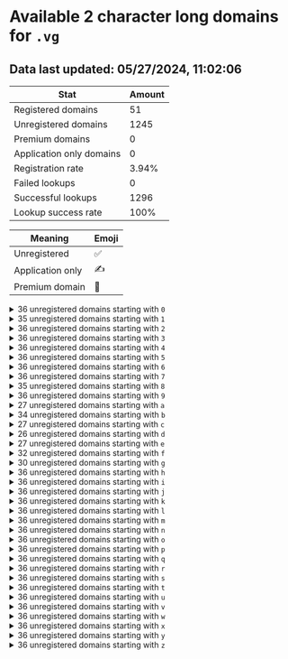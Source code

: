 # Available 2 character long domains for `.vg`

## Data last updated: 05/27/2024, 11:02:06

|Stat|Amount|
|--|--|
|Registered domains|51|
|Unregistered domains|1245|
|Premium domains|0|
|Application only domains|0|
|Registration rate|3.94%|
|Failed lookups|0|
|Successful lookups|1296|
|Lookup success rate|100%|


|Meaning|Emoji|
|--|--|
|Unregistered|:white_check_mark:|
|Application only|:writing_hand:|
|Premium domain|:gem:|

<details>
<summary>36 unregistered domains starting with <bold><code>0</code></bold></summary>

|Type|Domain|
|--|--|
|:white_check_mark:|`00.vg`|
|:white_check_mark:|`01.vg`|
|:white_check_mark:|`02.vg`|
|:white_check_mark:|`03.vg`|
|:white_check_mark:|`04.vg`|
|:white_check_mark:|`05.vg`|
|:white_check_mark:|`06.vg`|
|:white_check_mark:|`07.vg`|
|:white_check_mark:|`08.vg`|
|:white_check_mark:|`09.vg`|
|:white_check_mark:|`0a.vg`|
|:white_check_mark:|`0b.vg`|
|:white_check_mark:|`0c.vg`|
|:white_check_mark:|`0d.vg`|
|:white_check_mark:|`0e.vg`|
|:white_check_mark:|`0f.vg`|
|:white_check_mark:|`0g.vg`|
|:white_check_mark:|`0h.vg`|
|:white_check_mark:|`0i.vg`|
|:white_check_mark:|`0j.vg`|
|:white_check_mark:|`0k.vg`|
|:white_check_mark:|`0l.vg`|
|:white_check_mark:|`0m.vg`|
|:white_check_mark:|`0n.vg`|
|:white_check_mark:|`0o.vg`|
|:white_check_mark:|`0p.vg`|
|:white_check_mark:|`0q.vg`|
|:white_check_mark:|`0r.vg`|
|:white_check_mark:|`0s.vg`|
|:white_check_mark:|`0t.vg`|
|:white_check_mark:|`0u.vg`|
|:white_check_mark:|`0v.vg`|
|:white_check_mark:|`0w.vg`|
|:white_check_mark:|`0x.vg`|
|:white_check_mark:|`0y.vg`|
|:white_check_mark:|`0z.vg`|
</details>
<details>
<summary>35 unregistered domains starting with <bold><code>1</code></bold></summary>

|Type|Domain|
|--|--|
|:white_check_mark:|`10.vg`|
|:white_check_mark:|`11.vg`|
|:white_check_mark:|`12.vg`|
|:white_check_mark:|`14.vg`|
|:white_check_mark:|`15.vg`|
|:white_check_mark:|`16.vg`|
|:white_check_mark:|`17.vg`|
|:white_check_mark:|`18.vg`|
|:white_check_mark:|`19.vg`|
|:white_check_mark:|`1a.vg`|
|:white_check_mark:|`1b.vg`|
|:white_check_mark:|`1c.vg`|
|:white_check_mark:|`1d.vg`|
|:white_check_mark:|`1e.vg`|
|:white_check_mark:|`1f.vg`|
|:white_check_mark:|`1g.vg`|
|:white_check_mark:|`1h.vg`|
|:white_check_mark:|`1i.vg`|
|:white_check_mark:|`1j.vg`|
|:white_check_mark:|`1k.vg`|
|:white_check_mark:|`1l.vg`|
|:white_check_mark:|`1m.vg`|
|:white_check_mark:|`1n.vg`|
|:white_check_mark:|`1o.vg`|
|:white_check_mark:|`1p.vg`|
|:white_check_mark:|`1q.vg`|
|:white_check_mark:|`1r.vg`|
|:white_check_mark:|`1s.vg`|
|:white_check_mark:|`1t.vg`|
|:white_check_mark:|`1u.vg`|
|:white_check_mark:|`1v.vg`|
|:white_check_mark:|`1w.vg`|
|:white_check_mark:|`1x.vg`|
|:white_check_mark:|`1y.vg`|
|:white_check_mark:|`1z.vg`|
</details>
<details>
<summary>36 unregistered domains starting with <bold><code>2</code></bold></summary>

|Type|Domain|
|--|--|
|:white_check_mark:|`20.vg`|
|:white_check_mark:|`21.vg`|
|:white_check_mark:|`22.vg`|
|:white_check_mark:|`23.vg`|
|:white_check_mark:|`24.vg`|
|:white_check_mark:|`25.vg`|
|:white_check_mark:|`26.vg`|
|:white_check_mark:|`27.vg`|
|:white_check_mark:|`28.vg`|
|:white_check_mark:|`29.vg`|
|:white_check_mark:|`2a.vg`|
|:white_check_mark:|`2b.vg`|
|:white_check_mark:|`2c.vg`|
|:white_check_mark:|`2d.vg`|
|:white_check_mark:|`2e.vg`|
|:white_check_mark:|`2f.vg`|
|:white_check_mark:|`2g.vg`|
|:white_check_mark:|`2h.vg`|
|:white_check_mark:|`2i.vg`|
|:white_check_mark:|`2j.vg`|
|:white_check_mark:|`2k.vg`|
|:white_check_mark:|`2l.vg`|
|:white_check_mark:|`2m.vg`|
|:white_check_mark:|`2n.vg`|
|:white_check_mark:|`2o.vg`|
|:white_check_mark:|`2p.vg`|
|:white_check_mark:|`2q.vg`|
|:white_check_mark:|`2r.vg`|
|:white_check_mark:|`2s.vg`|
|:white_check_mark:|`2t.vg`|
|:white_check_mark:|`2u.vg`|
|:white_check_mark:|`2v.vg`|
|:white_check_mark:|`2w.vg`|
|:white_check_mark:|`2x.vg`|
|:white_check_mark:|`2y.vg`|
|:white_check_mark:|`2z.vg`|
</details>
<details>
<summary>36 unregistered domains starting with <bold><code>3</code></bold></summary>

|Type|Domain|
|--|--|
|:white_check_mark:|`30.vg`|
|:white_check_mark:|`31.vg`|
|:white_check_mark:|`32.vg`|
|:white_check_mark:|`33.vg`|
|:white_check_mark:|`34.vg`|
|:white_check_mark:|`35.vg`|
|:white_check_mark:|`36.vg`|
|:white_check_mark:|`37.vg`|
|:white_check_mark:|`38.vg`|
|:white_check_mark:|`39.vg`|
|:white_check_mark:|`3a.vg`|
|:white_check_mark:|`3b.vg`|
|:white_check_mark:|`3c.vg`|
|:white_check_mark:|`3d.vg`|
|:white_check_mark:|`3e.vg`|
|:white_check_mark:|`3f.vg`|
|:white_check_mark:|`3g.vg`|
|:white_check_mark:|`3h.vg`|
|:white_check_mark:|`3i.vg`|
|:white_check_mark:|`3j.vg`|
|:white_check_mark:|`3k.vg`|
|:white_check_mark:|`3l.vg`|
|:white_check_mark:|`3m.vg`|
|:white_check_mark:|`3n.vg`|
|:white_check_mark:|`3o.vg`|
|:white_check_mark:|`3p.vg`|
|:white_check_mark:|`3q.vg`|
|:white_check_mark:|`3r.vg`|
|:white_check_mark:|`3s.vg`|
|:white_check_mark:|`3t.vg`|
|:white_check_mark:|`3u.vg`|
|:white_check_mark:|`3v.vg`|
|:white_check_mark:|`3w.vg`|
|:white_check_mark:|`3x.vg`|
|:white_check_mark:|`3y.vg`|
|:white_check_mark:|`3z.vg`|
</details>
<details>
<summary>36 unregistered domains starting with <bold><code>4</code></bold></summary>

|Type|Domain|
|--|--|
|:white_check_mark:|`40.vg`|
|:white_check_mark:|`41.vg`|
|:white_check_mark:|`42.vg`|
|:white_check_mark:|`43.vg`|
|:white_check_mark:|`44.vg`|
|:white_check_mark:|`45.vg`|
|:white_check_mark:|`46.vg`|
|:white_check_mark:|`47.vg`|
|:white_check_mark:|`48.vg`|
|:white_check_mark:|`49.vg`|
|:white_check_mark:|`4a.vg`|
|:white_check_mark:|`4b.vg`|
|:white_check_mark:|`4c.vg`|
|:white_check_mark:|`4d.vg`|
|:white_check_mark:|`4e.vg`|
|:white_check_mark:|`4f.vg`|
|:white_check_mark:|`4g.vg`|
|:white_check_mark:|`4h.vg`|
|:white_check_mark:|`4i.vg`|
|:white_check_mark:|`4j.vg`|
|:white_check_mark:|`4k.vg`|
|:white_check_mark:|`4l.vg`|
|:white_check_mark:|`4m.vg`|
|:white_check_mark:|`4n.vg`|
|:white_check_mark:|`4o.vg`|
|:white_check_mark:|`4p.vg`|
|:white_check_mark:|`4q.vg`|
|:white_check_mark:|`4r.vg`|
|:white_check_mark:|`4s.vg`|
|:white_check_mark:|`4t.vg`|
|:white_check_mark:|`4u.vg`|
|:white_check_mark:|`4v.vg`|
|:white_check_mark:|`4w.vg`|
|:white_check_mark:|`4x.vg`|
|:white_check_mark:|`4y.vg`|
|:white_check_mark:|`4z.vg`|
</details>
<details>
<summary>36 unregistered domains starting with <bold><code>5</code></bold></summary>

|Type|Domain|
|--|--|
|:white_check_mark:|`50.vg`|
|:white_check_mark:|`51.vg`|
|:white_check_mark:|`52.vg`|
|:white_check_mark:|`53.vg`|
|:white_check_mark:|`54.vg`|
|:white_check_mark:|`55.vg`|
|:white_check_mark:|`56.vg`|
|:white_check_mark:|`57.vg`|
|:white_check_mark:|`58.vg`|
|:white_check_mark:|`59.vg`|
|:white_check_mark:|`5a.vg`|
|:white_check_mark:|`5b.vg`|
|:white_check_mark:|`5c.vg`|
|:white_check_mark:|`5d.vg`|
|:white_check_mark:|`5e.vg`|
|:white_check_mark:|`5f.vg`|
|:white_check_mark:|`5g.vg`|
|:white_check_mark:|`5h.vg`|
|:white_check_mark:|`5i.vg`|
|:white_check_mark:|`5j.vg`|
|:white_check_mark:|`5k.vg`|
|:white_check_mark:|`5l.vg`|
|:white_check_mark:|`5m.vg`|
|:white_check_mark:|`5n.vg`|
|:white_check_mark:|`5o.vg`|
|:white_check_mark:|`5p.vg`|
|:white_check_mark:|`5q.vg`|
|:white_check_mark:|`5r.vg`|
|:white_check_mark:|`5s.vg`|
|:white_check_mark:|`5t.vg`|
|:white_check_mark:|`5u.vg`|
|:white_check_mark:|`5v.vg`|
|:white_check_mark:|`5w.vg`|
|:white_check_mark:|`5x.vg`|
|:white_check_mark:|`5y.vg`|
|:white_check_mark:|`5z.vg`|
</details>
<details>
<summary>36 unregistered domains starting with <bold><code>6</code></bold></summary>

|Type|Domain|
|--|--|
|:white_check_mark:|`60.vg`|
|:white_check_mark:|`61.vg`|
|:white_check_mark:|`62.vg`|
|:white_check_mark:|`63.vg`|
|:white_check_mark:|`64.vg`|
|:white_check_mark:|`65.vg`|
|:white_check_mark:|`66.vg`|
|:white_check_mark:|`67.vg`|
|:white_check_mark:|`68.vg`|
|:white_check_mark:|`69.vg`|
|:white_check_mark:|`6a.vg`|
|:white_check_mark:|`6b.vg`|
|:white_check_mark:|`6c.vg`|
|:white_check_mark:|`6d.vg`|
|:white_check_mark:|`6e.vg`|
|:white_check_mark:|`6f.vg`|
|:white_check_mark:|`6g.vg`|
|:white_check_mark:|`6h.vg`|
|:white_check_mark:|`6i.vg`|
|:white_check_mark:|`6j.vg`|
|:white_check_mark:|`6k.vg`|
|:white_check_mark:|`6l.vg`|
|:white_check_mark:|`6m.vg`|
|:white_check_mark:|`6n.vg`|
|:white_check_mark:|`6o.vg`|
|:white_check_mark:|`6p.vg`|
|:white_check_mark:|`6q.vg`|
|:white_check_mark:|`6r.vg`|
|:white_check_mark:|`6s.vg`|
|:white_check_mark:|`6t.vg`|
|:white_check_mark:|`6u.vg`|
|:white_check_mark:|`6v.vg`|
|:white_check_mark:|`6w.vg`|
|:white_check_mark:|`6x.vg`|
|:white_check_mark:|`6y.vg`|
|:white_check_mark:|`6z.vg`|
</details>
<details>
<summary>36 unregistered domains starting with <bold><code>7</code></bold></summary>

|Type|Domain|
|--|--|
|:white_check_mark:|`70.vg`|
|:white_check_mark:|`71.vg`|
|:white_check_mark:|`72.vg`|
|:white_check_mark:|`73.vg`|
|:white_check_mark:|`74.vg`|
|:white_check_mark:|`75.vg`|
|:white_check_mark:|`76.vg`|
|:white_check_mark:|`77.vg`|
|:white_check_mark:|`78.vg`|
|:white_check_mark:|`79.vg`|
|:white_check_mark:|`7a.vg`|
|:white_check_mark:|`7b.vg`|
|:white_check_mark:|`7c.vg`|
|:white_check_mark:|`7d.vg`|
|:white_check_mark:|`7e.vg`|
|:white_check_mark:|`7f.vg`|
|:white_check_mark:|`7g.vg`|
|:white_check_mark:|`7h.vg`|
|:white_check_mark:|`7i.vg`|
|:white_check_mark:|`7j.vg`|
|:white_check_mark:|`7k.vg`|
|:white_check_mark:|`7l.vg`|
|:white_check_mark:|`7m.vg`|
|:white_check_mark:|`7n.vg`|
|:white_check_mark:|`7o.vg`|
|:white_check_mark:|`7p.vg`|
|:white_check_mark:|`7q.vg`|
|:white_check_mark:|`7r.vg`|
|:white_check_mark:|`7s.vg`|
|:white_check_mark:|`7t.vg`|
|:white_check_mark:|`7u.vg`|
|:white_check_mark:|`7v.vg`|
|:white_check_mark:|`7w.vg`|
|:white_check_mark:|`7x.vg`|
|:white_check_mark:|`7y.vg`|
|:white_check_mark:|`7z.vg`|
</details>
<details>
<summary>35 unregistered domains starting with <bold><code>8</code></bold></summary>

|Type|Domain|
|--|--|
|:white_check_mark:|`80.vg`|
|:white_check_mark:|`81.vg`|
|:white_check_mark:|`82.vg`|
|:white_check_mark:|`83.vg`|
|:white_check_mark:|`84.vg`|
|:white_check_mark:|`85.vg`|
|:white_check_mark:|`86.vg`|
|:white_check_mark:|`87.vg`|
|:white_check_mark:|`89.vg`|
|:white_check_mark:|`8a.vg`|
|:white_check_mark:|`8b.vg`|
|:white_check_mark:|`8c.vg`|
|:white_check_mark:|`8d.vg`|
|:white_check_mark:|`8e.vg`|
|:white_check_mark:|`8f.vg`|
|:white_check_mark:|`8g.vg`|
|:white_check_mark:|`8h.vg`|
|:white_check_mark:|`8i.vg`|
|:white_check_mark:|`8j.vg`|
|:white_check_mark:|`8k.vg`|
|:white_check_mark:|`8l.vg`|
|:white_check_mark:|`8m.vg`|
|:white_check_mark:|`8n.vg`|
|:white_check_mark:|`8o.vg`|
|:white_check_mark:|`8p.vg`|
|:white_check_mark:|`8q.vg`|
|:white_check_mark:|`8r.vg`|
|:white_check_mark:|`8s.vg`|
|:white_check_mark:|`8t.vg`|
|:white_check_mark:|`8u.vg`|
|:white_check_mark:|`8v.vg`|
|:white_check_mark:|`8w.vg`|
|:white_check_mark:|`8x.vg`|
|:white_check_mark:|`8y.vg`|
|:white_check_mark:|`8z.vg`|
</details>
<details>
<summary>36 unregistered domains starting with <bold><code>9</code></bold></summary>

|Type|Domain|
|--|--|
|:white_check_mark:|`90.vg`|
|:white_check_mark:|`91.vg`|
|:white_check_mark:|`92.vg`|
|:white_check_mark:|`93.vg`|
|:white_check_mark:|`94.vg`|
|:white_check_mark:|`95.vg`|
|:white_check_mark:|`96.vg`|
|:white_check_mark:|`97.vg`|
|:white_check_mark:|`98.vg`|
|:white_check_mark:|`99.vg`|
|:white_check_mark:|`9a.vg`|
|:white_check_mark:|`9b.vg`|
|:white_check_mark:|`9c.vg`|
|:white_check_mark:|`9d.vg`|
|:white_check_mark:|`9e.vg`|
|:white_check_mark:|`9f.vg`|
|:white_check_mark:|`9g.vg`|
|:white_check_mark:|`9h.vg`|
|:white_check_mark:|`9i.vg`|
|:white_check_mark:|`9j.vg`|
|:white_check_mark:|`9k.vg`|
|:white_check_mark:|`9l.vg`|
|:white_check_mark:|`9m.vg`|
|:white_check_mark:|`9n.vg`|
|:white_check_mark:|`9o.vg`|
|:white_check_mark:|`9p.vg`|
|:white_check_mark:|`9q.vg`|
|:white_check_mark:|`9r.vg`|
|:white_check_mark:|`9s.vg`|
|:white_check_mark:|`9t.vg`|
|:white_check_mark:|`9u.vg`|
|:white_check_mark:|`9v.vg`|
|:white_check_mark:|`9w.vg`|
|:white_check_mark:|`9x.vg`|
|:white_check_mark:|`9y.vg`|
|:white_check_mark:|`9z.vg`|
</details>
<details>
<summary>27 unregistered domains starting with <bold><code>a</code></bold></summary>

|Type|Domain|
|--|--|
|:white_check_mark:|`a0.vg`|
|:white_check_mark:|`a1.vg`|
|:white_check_mark:|`a2.vg`|
|:white_check_mark:|`a3.vg`|
|:white_check_mark:|`a4.vg`|
|:white_check_mark:|`a5.vg`|
|:white_check_mark:|`a6.vg`|
|:white_check_mark:|`a7.vg`|
|:white_check_mark:|`a8.vg`|
|:white_check_mark:|`a9.vg`|
|:white_check_mark:|`ab.vg`|
|:white_check_mark:|`af.vg`|
|:white_check_mark:|`ag.vg`|
|:white_check_mark:|`ah.vg`|
|:white_check_mark:|`al.vg`|
|:white_check_mark:|`an.vg`|
|:white_check_mark:|`ao.vg`|
|:white_check_mark:|`ap.vg`|
|:white_check_mark:|`aq.vg`|
|:white_check_mark:|`ar.vg`|
|:white_check_mark:|`at.vg`|
|:white_check_mark:|`au.vg`|
|:white_check_mark:|`av.vg`|
|:white_check_mark:|`aw.vg`|
|:white_check_mark:|`ax.vg`|
|:white_check_mark:|`ay.vg`|
|:white_check_mark:|`az.vg`|
</details>
<details>
<summary>34 unregistered domains starting with <bold><code>b</code></bold></summary>

|Type|Domain|
|--|--|
|:white_check_mark:|`b0.vg`|
|:white_check_mark:|`b1.vg`|
|:white_check_mark:|`b2.vg`|
|:white_check_mark:|`b3.vg`|
|:white_check_mark:|`b4.vg`|
|:white_check_mark:|`b5.vg`|
|:white_check_mark:|`b6.vg`|
|:white_check_mark:|`b7.vg`|
|:white_check_mark:|`b8.vg`|
|:white_check_mark:|`b9.vg`|
|:white_check_mark:|`ba.vg`|
|:white_check_mark:|`bc.vg`|
|:white_check_mark:|`bd.vg`|
|:white_check_mark:|`bf.vg`|
|:white_check_mark:|`bg.vg`|
|:white_check_mark:|`bh.vg`|
|:white_check_mark:|`bi.vg`|
|:white_check_mark:|`bj.vg`|
|:white_check_mark:|`bk.vg`|
|:white_check_mark:|`bl.vg`|
|:white_check_mark:|`bm.vg`|
|:white_check_mark:|`bn.vg`|
|:white_check_mark:|`bo.vg`|
|:white_check_mark:|`bp.vg`|
|:white_check_mark:|`bq.vg`|
|:white_check_mark:|`br.vg`|
|:white_check_mark:|`bs.vg`|
|:white_check_mark:|`bt.vg`|
|:white_check_mark:|`bu.vg`|
|:white_check_mark:|`bv.vg`|
|:white_check_mark:|`bw.vg`|
|:white_check_mark:|`bx.vg`|
|:white_check_mark:|`by.vg`|
|:white_check_mark:|`bz.vg`|
</details>
<details>
<summary>27 unregistered domains starting with <bold><code>c</code></bold></summary>

|Type|Domain|
|--|--|
|:white_check_mark:|`c0.vg`|
|:white_check_mark:|`c1.vg`|
|:white_check_mark:|`c2.vg`|
|:white_check_mark:|`c3.vg`|
|:white_check_mark:|`c4.vg`|
|:white_check_mark:|`c5.vg`|
|:white_check_mark:|`c6.vg`|
|:white_check_mark:|`c7.vg`|
|:white_check_mark:|`c8.vg`|
|:white_check_mark:|`c9.vg`|
|:white_check_mark:|`ca.vg`|
|:white_check_mark:|`cd.vg`|
|:white_check_mark:|`ce.vg`|
|:white_check_mark:|`cf.vg`|
|:white_check_mark:|`ch.vg`|
|:white_check_mark:|`ci.vg`|
|:white_check_mark:|`cj.vg`|
|:white_check_mark:|`cl.vg`|
|:white_check_mark:|`cm.vg`|
|:white_check_mark:|`cp.vg`|
|:white_check_mark:|`cq.vg`|
|:white_check_mark:|`cr.vg`|
|:white_check_mark:|`ct.vg`|
|:white_check_mark:|`cu.vg`|
|:white_check_mark:|`cw.vg`|
|:white_check_mark:|`cx.vg`|
|:white_check_mark:|`cz.vg`|
</details>
<details>
<summary>26 unregistered domains starting with <bold><code>d</code></bold></summary>

|Type|Domain|
|--|--|
|:white_check_mark:|`d0.vg`|
|:white_check_mark:|`d1.vg`|
|:white_check_mark:|`d2.vg`|
|:white_check_mark:|`d3.vg`|
|:white_check_mark:|`d4.vg`|
|:white_check_mark:|`d5.vg`|
|:white_check_mark:|`d6.vg`|
|:white_check_mark:|`d7.vg`|
|:white_check_mark:|`d8.vg`|
|:white_check_mark:|`d9.vg`|
|:white_check_mark:|`da.vg`|
|:white_check_mark:|`db.vg`|
|:white_check_mark:|`dd.vg`|
|:white_check_mark:|`dg.vg`|
|:white_check_mark:|`di.vg`|
|:white_check_mark:|`dk.vg`|
|:white_check_mark:|`dl.vg`|
|:white_check_mark:|`dn.vg`|
|:white_check_mark:|`dq.vg`|
|:white_check_mark:|`ds.vg`|
|:white_check_mark:|`du.vg`|
|:white_check_mark:|`dv.vg`|
|:white_check_mark:|`dw.vg`|
|:white_check_mark:|`dx.vg`|
|:white_check_mark:|`dy.vg`|
|:white_check_mark:|`dz.vg`|
</details>
<details>
<summary>27 unregistered domains starting with <bold><code>e</code></bold></summary>

|Type|Domain|
|--|--|
|:white_check_mark:|`e0.vg`|
|:white_check_mark:|`e1.vg`|
|:white_check_mark:|`e2.vg`|
|:white_check_mark:|`e3.vg`|
|:white_check_mark:|`e4.vg`|
|:white_check_mark:|`e5.vg`|
|:white_check_mark:|`e6.vg`|
|:white_check_mark:|`e7.vg`|
|:white_check_mark:|`e8.vg`|
|:white_check_mark:|`e9.vg`|
|:white_check_mark:|`eb.vg`|
|:white_check_mark:|`ee.vg`|
|:white_check_mark:|`ef.vg`|
|:white_check_mark:|`eh.vg`|
|:white_check_mark:|`ei.vg`|
|:white_check_mark:|`ej.vg`|
|:white_check_mark:|`ek.vg`|
|:white_check_mark:|`el.vg`|
|:white_check_mark:|`em.vg`|
|:white_check_mark:|`en.vg`|
|:white_check_mark:|`eo.vg`|
|:white_check_mark:|`ep.vg`|
|:white_check_mark:|`eq.vg`|
|:white_check_mark:|`er.vg`|
|:white_check_mark:|`ew.vg`|
|:white_check_mark:|`ey.vg`|
|:white_check_mark:|`ez.vg`|
</details>
<details>
<summary>32 unregistered domains starting with <bold><code>f</code></bold></summary>

|Type|Domain|
|--|--|
|:white_check_mark:|`f0.vg`|
|:white_check_mark:|`f1.vg`|
|:white_check_mark:|`f2.vg`|
|:white_check_mark:|`f3.vg`|
|:white_check_mark:|`f4.vg`|
|:white_check_mark:|`f6.vg`|
|:white_check_mark:|`f7.vg`|
|:white_check_mark:|`f8.vg`|
|:white_check_mark:|`f9.vg`|
|:white_check_mark:|`fa.vg`|
|:white_check_mark:|`fc.vg`|
|:white_check_mark:|`fd.vg`|
|:white_check_mark:|`fe.vg`|
|:white_check_mark:|`ff.vg`|
|:white_check_mark:|`fg.vg`|
|:white_check_mark:|`fh.vg`|
|:white_check_mark:|`fi.vg`|
|:white_check_mark:|`fj.vg`|
|:white_check_mark:|`fk.vg`|
|:white_check_mark:|`fl.vg`|
|:white_check_mark:|`fm.vg`|
|:white_check_mark:|`fn.vg`|
|:white_check_mark:|`fo.vg`|
|:white_check_mark:|`fp.vg`|
|:white_check_mark:|`fq.vg`|
|:white_check_mark:|`fr.vg`|
|:white_check_mark:|`ft.vg`|
|:white_check_mark:|`fu.vg`|
|:white_check_mark:|`fv.vg`|
|:white_check_mark:|`fw.vg`|
|:white_check_mark:|`fy.vg`|
|:white_check_mark:|`fz.vg`|
</details>
<details>
<summary>30 unregistered domains starting with <bold><code>g</code></bold></summary>

|Type|Domain|
|--|--|
|:white_check_mark:|`g0.vg`|
|:white_check_mark:|`g1.vg`|
|:white_check_mark:|`g2.vg`|
|:white_check_mark:|`g3.vg`|
|:white_check_mark:|`g4.vg`|
|:white_check_mark:|`g5.vg`|
|:white_check_mark:|`g6.vg`|
|:white_check_mark:|`g7.vg`|
|:white_check_mark:|`g8.vg`|
|:white_check_mark:|`g9.vg`|
|:white_check_mark:|`ga.vg`|
|:white_check_mark:|`gb.vg`|
|:white_check_mark:|`gc.vg`|
|:white_check_mark:|`gd.vg`|
|:white_check_mark:|`ge.vg`|
|:white_check_mark:|`gf.vg`|
|:white_check_mark:|`gh.vg`|
|:white_check_mark:|`gj.vg`|
|:white_check_mark:|`gk.vg`|
|:white_check_mark:|`gm.vg`|
|:white_check_mark:|`gn.vg`|
|:white_check_mark:|`gp.vg`|
|:white_check_mark:|`gq.vg`|
|:white_check_mark:|`gr.vg`|
|:white_check_mark:|`gs.vg`|
|:white_check_mark:|`gt.vg`|
|:white_check_mark:|`gw.vg`|
|:white_check_mark:|`gx.vg`|
|:white_check_mark:|`gy.vg`|
|:white_check_mark:|`gz.vg`|
</details>
<details>
<summary>36 unregistered domains starting with <bold><code>h</code></bold></summary>

|Type|Domain|
|--|--|
|:white_check_mark:|`h0.vg`|
|:white_check_mark:|`h1.vg`|
|:white_check_mark:|`h2.vg`|
|:white_check_mark:|`h3.vg`|
|:white_check_mark:|`h4.vg`|
|:white_check_mark:|`h5.vg`|
|:white_check_mark:|`h6.vg`|
|:white_check_mark:|`h7.vg`|
|:white_check_mark:|`h8.vg`|
|:white_check_mark:|`h9.vg`|
|:white_check_mark:|`ha.vg`|
|:white_check_mark:|`hb.vg`|
|:white_check_mark:|`hc.vg`|
|:white_check_mark:|`hd.vg`|
|:white_check_mark:|`he.vg`|
|:white_check_mark:|`hf.vg`|
|:white_check_mark:|`hg.vg`|
|:white_check_mark:|`hh.vg`|
|:white_check_mark:|`hi.vg`|
|:white_check_mark:|`hj.vg`|
|:white_check_mark:|`hk.vg`|
|:white_check_mark:|`hl.vg`|
|:white_check_mark:|`hm.vg`|
|:white_check_mark:|`hn.vg`|
|:white_check_mark:|`ho.vg`|
|:white_check_mark:|`hp.vg`|
|:white_check_mark:|`hq.vg`|
|:white_check_mark:|`hr.vg`|
|:white_check_mark:|`hs.vg`|
|:white_check_mark:|`ht.vg`|
|:white_check_mark:|`hu.vg`|
|:white_check_mark:|`hv.vg`|
|:white_check_mark:|`hw.vg`|
|:white_check_mark:|`hx.vg`|
|:white_check_mark:|`hy.vg`|
|:white_check_mark:|`hz.vg`|
</details>
<details>
<summary>36 unregistered domains starting with <bold><code>i</code></bold></summary>

|Type|Domain|
|--|--|
|:white_check_mark:|`i0.vg`|
|:white_check_mark:|`i1.vg`|
|:white_check_mark:|`i2.vg`|
|:white_check_mark:|`i3.vg`|
|:white_check_mark:|`i4.vg`|
|:white_check_mark:|`i5.vg`|
|:white_check_mark:|`i6.vg`|
|:white_check_mark:|`i7.vg`|
|:white_check_mark:|`i8.vg`|
|:white_check_mark:|`i9.vg`|
|:white_check_mark:|`ia.vg`|
|:white_check_mark:|`ib.vg`|
|:white_check_mark:|`ic.vg`|
|:white_check_mark:|`id.vg`|
|:white_check_mark:|`ie.vg`|
|:white_check_mark:|`if.vg`|
|:white_check_mark:|`ig.vg`|
|:white_check_mark:|`ih.vg`|
|:white_check_mark:|`ii.vg`|
|:white_check_mark:|`ij.vg`|
|:white_check_mark:|`ik.vg`|
|:white_check_mark:|`il.vg`|
|:white_check_mark:|`im.vg`|
|:white_check_mark:|`in.vg`|
|:white_check_mark:|`io.vg`|
|:white_check_mark:|`ip.vg`|
|:white_check_mark:|`iq.vg`|
|:white_check_mark:|`ir.vg`|
|:white_check_mark:|`is.vg`|
|:white_check_mark:|`it.vg`|
|:white_check_mark:|`iu.vg`|
|:white_check_mark:|`iv.vg`|
|:white_check_mark:|`iw.vg`|
|:white_check_mark:|`ix.vg`|
|:white_check_mark:|`iy.vg`|
|:white_check_mark:|`iz.vg`|
</details>
<details>
<summary>36 unregistered domains starting with <bold><code>j</code></bold></summary>

|Type|Domain|
|--|--|
|:white_check_mark:|`j0.vg`|
|:white_check_mark:|`j1.vg`|
|:white_check_mark:|`j2.vg`|
|:white_check_mark:|`j3.vg`|
|:white_check_mark:|`j4.vg`|
|:white_check_mark:|`j5.vg`|
|:white_check_mark:|`j6.vg`|
|:white_check_mark:|`j7.vg`|
|:white_check_mark:|`j8.vg`|
|:white_check_mark:|`j9.vg`|
|:white_check_mark:|`ja.vg`|
|:white_check_mark:|`jb.vg`|
|:white_check_mark:|`jc.vg`|
|:white_check_mark:|`jd.vg`|
|:white_check_mark:|`je.vg`|
|:white_check_mark:|`jf.vg`|
|:white_check_mark:|`jg.vg`|
|:white_check_mark:|`jh.vg`|
|:white_check_mark:|`ji.vg`|
|:white_check_mark:|`jj.vg`|
|:white_check_mark:|`jk.vg`|
|:white_check_mark:|`jl.vg`|
|:white_check_mark:|`jm.vg`|
|:white_check_mark:|`jn.vg`|
|:white_check_mark:|`jo.vg`|
|:white_check_mark:|`jp.vg`|
|:white_check_mark:|`jq.vg`|
|:white_check_mark:|`jr.vg`|
|:white_check_mark:|`js.vg`|
|:white_check_mark:|`jt.vg`|
|:white_check_mark:|`ju.vg`|
|:white_check_mark:|`jv.vg`|
|:white_check_mark:|`jw.vg`|
|:white_check_mark:|`jx.vg`|
|:white_check_mark:|`jy.vg`|
|:white_check_mark:|`jz.vg`|
</details>
<details>
<summary>36 unregistered domains starting with <bold><code>k</code></bold></summary>

|Type|Domain|
|--|--|
|:white_check_mark:|`k0.vg`|
|:white_check_mark:|`k1.vg`|
|:white_check_mark:|`k2.vg`|
|:white_check_mark:|`k3.vg`|
|:white_check_mark:|`k4.vg`|
|:white_check_mark:|`k5.vg`|
|:white_check_mark:|`k6.vg`|
|:white_check_mark:|`k7.vg`|
|:white_check_mark:|`k8.vg`|
|:white_check_mark:|`k9.vg`|
|:white_check_mark:|`ka.vg`|
|:white_check_mark:|`kb.vg`|
|:white_check_mark:|`kc.vg`|
|:white_check_mark:|`kd.vg`|
|:white_check_mark:|`ke.vg`|
|:white_check_mark:|`kf.vg`|
|:white_check_mark:|`kg.vg`|
|:white_check_mark:|`kh.vg`|
|:white_check_mark:|`ki.vg`|
|:white_check_mark:|`kj.vg`|
|:white_check_mark:|`kk.vg`|
|:white_check_mark:|`kl.vg`|
|:white_check_mark:|`km.vg`|
|:white_check_mark:|`kn.vg`|
|:white_check_mark:|`ko.vg`|
|:white_check_mark:|`kp.vg`|
|:white_check_mark:|`kq.vg`|
|:white_check_mark:|`kr.vg`|
|:white_check_mark:|`ks.vg`|
|:white_check_mark:|`kt.vg`|
|:white_check_mark:|`ku.vg`|
|:white_check_mark:|`kv.vg`|
|:white_check_mark:|`kw.vg`|
|:white_check_mark:|`kx.vg`|
|:white_check_mark:|`ky.vg`|
|:white_check_mark:|`kz.vg`|
</details>
<details>
<summary>36 unregistered domains starting with <bold><code>l</code></bold></summary>

|Type|Domain|
|--|--|
|:white_check_mark:|`l0.vg`|
|:white_check_mark:|`l1.vg`|
|:white_check_mark:|`l2.vg`|
|:white_check_mark:|`l3.vg`|
|:white_check_mark:|`l4.vg`|
|:white_check_mark:|`l5.vg`|
|:white_check_mark:|`l6.vg`|
|:white_check_mark:|`l7.vg`|
|:white_check_mark:|`l8.vg`|
|:white_check_mark:|`l9.vg`|
|:white_check_mark:|`la.vg`|
|:white_check_mark:|`lb.vg`|
|:white_check_mark:|`lc.vg`|
|:white_check_mark:|`ld.vg`|
|:white_check_mark:|`le.vg`|
|:white_check_mark:|`lf.vg`|
|:white_check_mark:|`lg.vg`|
|:white_check_mark:|`lh.vg`|
|:white_check_mark:|`li.vg`|
|:white_check_mark:|`lj.vg`|
|:white_check_mark:|`lk.vg`|
|:white_check_mark:|`ll.vg`|
|:white_check_mark:|`lm.vg`|
|:white_check_mark:|`ln.vg`|
|:white_check_mark:|`lo.vg`|
|:white_check_mark:|`lp.vg`|
|:white_check_mark:|`lq.vg`|
|:white_check_mark:|`lr.vg`|
|:white_check_mark:|`ls.vg`|
|:white_check_mark:|`lt.vg`|
|:white_check_mark:|`lu.vg`|
|:white_check_mark:|`lv.vg`|
|:white_check_mark:|`lw.vg`|
|:white_check_mark:|`lx.vg`|
|:white_check_mark:|`ly.vg`|
|:white_check_mark:|`lz.vg`|
</details>
<details>
<summary>36 unregistered domains starting with <bold><code>m</code></bold></summary>

|Type|Domain|
|--|--|
|:white_check_mark:|`m0.vg`|
|:white_check_mark:|`m1.vg`|
|:white_check_mark:|`m2.vg`|
|:white_check_mark:|`m3.vg`|
|:white_check_mark:|`m4.vg`|
|:white_check_mark:|`m5.vg`|
|:white_check_mark:|`m6.vg`|
|:white_check_mark:|`m7.vg`|
|:white_check_mark:|`m8.vg`|
|:white_check_mark:|`m9.vg`|
|:white_check_mark:|`ma.vg`|
|:white_check_mark:|`mb.vg`|
|:white_check_mark:|`mc.vg`|
|:white_check_mark:|`md.vg`|
|:white_check_mark:|`me.vg`|
|:white_check_mark:|`mf.vg`|
|:white_check_mark:|`mg.vg`|
|:white_check_mark:|`mh.vg`|
|:white_check_mark:|`mi.vg`|
|:white_check_mark:|`mj.vg`|
|:white_check_mark:|`mk.vg`|
|:white_check_mark:|`ml.vg`|
|:white_check_mark:|`mm.vg`|
|:white_check_mark:|`mn.vg`|
|:white_check_mark:|`mo.vg`|
|:white_check_mark:|`mp.vg`|
|:white_check_mark:|`mq.vg`|
|:white_check_mark:|`mr.vg`|
|:white_check_mark:|`ms.vg`|
|:white_check_mark:|`mt.vg`|
|:white_check_mark:|`mu.vg`|
|:white_check_mark:|`mv.vg`|
|:white_check_mark:|`mw.vg`|
|:white_check_mark:|`mx.vg`|
|:white_check_mark:|`my.vg`|
|:white_check_mark:|`mz.vg`|
</details>
<details>
<summary>36 unregistered domains starting with <bold><code>n</code></bold></summary>

|Type|Domain|
|--|--|
|:white_check_mark:|`n0.vg`|
|:white_check_mark:|`n1.vg`|
|:white_check_mark:|`n2.vg`|
|:white_check_mark:|`n3.vg`|
|:white_check_mark:|`n4.vg`|
|:white_check_mark:|`n5.vg`|
|:white_check_mark:|`n6.vg`|
|:white_check_mark:|`n7.vg`|
|:white_check_mark:|`n8.vg`|
|:white_check_mark:|`n9.vg`|
|:white_check_mark:|`na.vg`|
|:white_check_mark:|`nb.vg`|
|:white_check_mark:|`nc.vg`|
|:white_check_mark:|`nd.vg`|
|:white_check_mark:|`ne.vg`|
|:white_check_mark:|`nf.vg`|
|:white_check_mark:|`ng.vg`|
|:white_check_mark:|`nh.vg`|
|:white_check_mark:|`ni.vg`|
|:white_check_mark:|`nj.vg`|
|:white_check_mark:|`nk.vg`|
|:white_check_mark:|`nl.vg`|
|:white_check_mark:|`nm.vg`|
|:white_check_mark:|`nn.vg`|
|:white_check_mark:|`no.vg`|
|:white_check_mark:|`np.vg`|
|:white_check_mark:|`nq.vg`|
|:white_check_mark:|`nr.vg`|
|:white_check_mark:|`ns.vg`|
|:white_check_mark:|`nt.vg`|
|:white_check_mark:|`nu.vg`|
|:white_check_mark:|`nv.vg`|
|:white_check_mark:|`nw.vg`|
|:white_check_mark:|`nx.vg`|
|:white_check_mark:|`ny.vg`|
|:white_check_mark:|`nz.vg`|
</details>
<details>
<summary>36 unregistered domains starting with <bold><code>o</code></bold></summary>

|Type|Domain|
|--|--|
|:white_check_mark:|`o0.vg`|
|:white_check_mark:|`o1.vg`|
|:white_check_mark:|`o2.vg`|
|:white_check_mark:|`o3.vg`|
|:white_check_mark:|`o4.vg`|
|:white_check_mark:|`o5.vg`|
|:white_check_mark:|`o6.vg`|
|:white_check_mark:|`o7.vg`|
|:white_check_mark:|`o8.vg`|
|:white_check_mark:|`o9.vg`|
|:white_check_mark:|`oa.vg`|
|:white_check_mark:|`ob.vg`|
|:white_check_mark:|`oc.vg`|
|:white_check_mark:|`od.vg`|
|:white_check_mark:|`oe.vg`|
|:white_check_mark:|`of.vg`|
|:white_check_mark:|`og.vg`|
|:white_check_mark:|`oh.vg`|
|:white_check_mark:|`oi.vg`|
|:white_check_mark:|`oj.vg`|
|:white_check_mark:|`ok.vg`|
|:white_check_mark:|`ol.vg`|
|:white_check_mark:|`om.vg`|
|:white_check_mark:|`on.vg`|
|:white_check_mark:|`oo.vg`|
|:white_check_mark:|`op.vg`|
|:white_check_mark:|`oq.vg`|
|:white_check_mark:|`or.vg`|
|:white_check_mark:|`os.vg`|
|:white_check_mark:|`ot.vg`|
|:white_check_mark:|`ou.vg`|
|:white_check_mark:|`ov.vg`|
|:white_check_mark:|`ow.vg`|
|:white_check_mark:|`ox.vg`|
|:white_check_mark:|`oy.vg`|
|:white_check_mark:|`oz.vg`|
</details>
<details>
<summary>36 unregistered domains starting with <bold><code>p</code></bold></summary>

|Type|Domain|
|--|--|
|:white_check_mark:|`p0.vg`|
|:white_check_mark:|`p1.vg`|
|:white_check_mark:|`p2.vg`|
|:white_check_mark:|`p3.vg`|
|:white_check_mark:|`p4.vg`|
|:white_check_mark:|`p5.vg`|
|:white_check_mark:|`p6.vg`|
|:white_check_mark:|`p7.vg`|
|:white_check_mark:|`p8.vg`|
|:white_check_mark:|`p9.vg`|
|:white_check_mark:|`pa.vg`|
|:white_check_mark:|`pb.vg`|
|:white_check_mark:|`pc.vg`|
|:white_check_mark:|`pd.vg`|
|:white_check_mark:|`pe.vg`|
|:white_check_mark:|`pf.vg`|
|:white_check_mark:|`pg.vg`|
|:white_check_mark:|`ph.vg`|
|:white_check_mark:|`pi.vg`|
|:white_check_mark:|`pj.vg`|
|:white_check_mark:|`pk.vg`|
|:white_check_mark:|`pl.vg`|
|:white_check_mark:|`pm.vg`|
|:white_check_mark:|`pn.vg`|
|:white_check_mark:|`po.vg`|
|:white_check_mark:|`pp.vg`|
|:white_check_mark:|`pq.vg`|
|:white_check_mark:|`pr.vg`|
|:white_check_mark:|`ps.vg`|
|:white_check_mark:|`pt.vg`|
|:white_check_mark:|`pu.vg`|
|:white_check_mark:|`pv.vg`|
|:white_check_mark:|`pw.vg`|
|:white_check_mark:|`px.vg`|
|:white_check_mark:|`py.vg`|
|:white_check_mark:|`pz.vg`|
</details>
<details>
<summary>36 unregistered domains starting with <bold><code>q</code></bold></summary>

|Type|Domain|
|--|--|
|:white_check_mark:|`q0.vg`|
|:white_check_mark:|`q1.vg`|
|:white_check_mark:|`q2.vg`|
|:white_check_mark:|`q3.vg`|
|:white_check_mark:|`q4.vg`|
|:white_check_mark:|`q5.vg`|
|:white_check_mark:|`q6.vg`|
|:white_check_mark:|`q7.vg`|
|:white_check_mark:|`q8.vg`|
|:white_check_mark:|`q9.vg`|
|:white_check_mark:|`qa.vg`|
|:white_check_mark:|`qb.vg`|
|:white_check_mark:|`qc.vg`|
|:white_check_mark:|`qd.vg`|
|:white_check_mark:|`qe.vg`|
|:white_check_mark:|`qf.vg`|
|:white_check_mark:|`qg.vg`|
|:white_check_mark:|`qh.vg`|
|:white_check_mark:|`qi.vg`|
|:white_check_mark:|`qj.vg`|
|:white_check_mark:|`qk.vg`|
|:white_check_mark:|`ql.vg`|
|:white_check_mark:|`qm.vg`|
|:white_check_mark:|`qn.vg`|
|:white_check_mark:|`qo.vg`|
|:white_check_mark:|`qp.vg`|
|:white_check_mark:|`qq.vg`|
|:white_check_mark:|`qr.vg`|
|:white_check_mark:|`qs.vg`|
|:white_check_mark:|`qt.vg`|
|:white_check_mark:|`qu.vg`|
|:white_check_mark:|`qv.vg`|
|:white_check_mark:|`qw.vg`|
|:white_check_mark:|`qx.vg`|
|:white_check_mark:|`qy.vg`|
|:white_check_mark:|`qz.vg`|
</details>
<details>
<summary>36 unregistered domains starting with <bold><code>r</code></bold></summary>

|Type|Domain|
|--|--|
|:white_check_mark:|`r0.vg`|
|:white_check_mark:|`r1.vg`|
|:white_check_mark:|`r2.vg`|
|:white_check_mark:|`r3.vg`|
|:white_check_mark:|`r4.vg`|
|:white_check_mark:|`r5.vg`|
|:white_check_mark:|`r6.vg`|
|:white_check_mark:|`r7.vg`|
|:white_check_mark:|`r8.vg`|
|:white_check_mark:|`r9.vg`|
|:white_check_mark:|`ra.vg`|
|:white_check_mark:|`rb.vg`|
|:white_check_mark:|`rc.vg`|
|:white_check_mark:|`rd.vg`|
|:white_check_mark:|`re.vg`|
|:white_check_mark:|`rf.vg`|
|:white_check_mark:|`rg.vg`|
|:white_check_mark:|`rh.vg`|
|:white_check_mark:|`ri.vg`|
|:white_check_mark:|`rj.vg`|
|:white_check_mark:|`rk.vg`|
|:white_check_mark:|`rl.vg`|
|:white_check_mark:|`rm.vg`|
|:white_check_mark:|`rn.vg`|
|:white_check_mark:|`ro.vg`|
|:white_check_mark:|`rp.vg`|
|:white_check_mark:|`rq.vg`|
|:white_check_mark:|`rr.vg`|
|:white_check_mark:|`rs.vg`|
|:white_check_mark:|`rt.vg`|
|:white_check_mark:|`ru.vg`|
|:white_check_mark:|`rv.vg`|
|:white_check_mark:|`rw.vg`|
|:white_check_mark:|`rx.vg`|
|:white_check_mark:|`ry.vg`|
|:white_check_mark:|`rz.vg`|
</details>
<details>
<summary>36 unregistered domains starting with <bold><code>s</code></bold></summary>

|Type|Domain|
|--|--|
|:white_check_mark:|`s0.vg`|
|:white_check_mark:|`s1.vg`|
|:white_check_mark:|`s2.vg`|
|:white_check_mark:|`s3.vg`|
|:white_check_mark:|`s4.vg`|
|:white_check_mark:|`s5.vg`|
|:white_check_mark:|`s6.vg`|
|:white_check_mark:|`s7.vg`|
|:white_check_mark:|`s8.vg`|
|:white_check_mark:|`s9.vg`|
|:white_check_mark:|`sa.vg`|
|:white_check_mark:|`sb.vg`|
|:white_check_mark:|`sc.vg`|
|:white_check_mark:|`sd.vg`|
|:white_check_mark:|`se.vg`|
|:white_check_mark:|`sf.vg`|
|:white_check_mark:|`sg.vg`|
|:white_check_mark:|`sh.vg`|
|:white_check_mark:|`si.vg`|
|:white_check_mark:|`sj.vg`|
|:white_check_mark:|`sk.vg`|
|:white_check_mark:|`sl.vg`|
|:white_check_mark:|`sm.vg`|
|:white_check_mark:|`sn.vg`|
|:white_check_mark:|`so.vg`|
|:white_check_mark:|`sp.vg`|
|:white_check_mark:|`sq.vg`|
|:white_check_mark:|`sr.vg`|
|:white_check_mark:|`ss.vg`|
|:white_check_mark:|`st.vg`|
|:white_check_mark:|`su.vg`|
|:white_check_mark:|`sv.vg`|
|:white_check_mark:|`sw.vg`|
|:white_check_mark:|`sx.vg`|
|:white_check_mark:|`sy.vg`|
|:white_check_mark:|`sz.vg`|
</details>
<details>
<summary>36 unregistered domains starting with <bold><code>t</code></bold></summary>

|Type|Domain|
|--|--|
|:white_check_mark:|`t0.vg`|
|:white_check_mark:|`t1.vg`|
|:white_check_mark:|`t2.vg`|
|:white_check_mark:|`t3.vg`|
|:white_check_mark:|`t4.vg`|
|:white_check_mark:|`t5.vg`|
|:white_check_mark:|`t6.vg`|
|:white_check_mark:|`t7.vg`|
|:white_check_mark:|`t8.vg`|
|:white_check_mark:|`t9.vg`|
|:white_check_mark:|`ta.vg`|
|:white_check_mark:|`tb.vg`|
|:white_check_mark:|`tc.vg`|
|:white_check_mark:|`td.vg`|
|:white_check_mark:|`te.vg`|
|:white_check_mark:|`tf.vg`|
|:white_check_mark:|`tg.vg`|
|:white_check_mark:|`th.vg`|
|:white_check_mark:|`ti.vg`|
|:white_check_mark:|`tj.vg`|
|:white_check_mark:|`tk.vg`|
|:white_check_mark:|`tl.vg`|
|:white_check_mark:|`tm.vg`|
|:white_check_mark:|`tn.vg`|
|:white_check_mark:|`to.vg`|
|:white_check_mark:|`tp.vg`|
|:white_check_mark:|`tq.vg`|
|:white_check_mark:|`tr.vg`|
|:white_check_mark:|`ts.vg`|
|:white_check_mark:|`tt.vg`|
|:white_check_mark:|`tu.vg`|
|:white_check_mark:|`tv.vg`|
|:white_check_mark:|`tw.vg`|
|:white_check_mark:|`tx.vg`|
|:white_check_mark:|`ty.vg`|
|:white_check_mark:|`tz.vg`|
</details>
<details>
<summary>36 unregistered domains starting with <bold><code>u</code></bold></summary>

|Type|Domain|
|--|--|
|:white_check_mark:|`u0.vg`|
|:white_check_mark:|`u1.vg`|
|:white_check_mark:|`u2.vg`|
|:white_check_mark:|`u3.vg`|
|:white_check_mark:|`u4.vg`|
|:white_check_mark:|`u5.vg`|
|:white_check_mark:|`u6.vg`|
|:white_check_mark:|`u7.vg`|
|:white_check_mark:|`u8.vg`|
|:white_check_mark:|`u9.vg`|
|:white_check_mark:|`ua.vg`|
|:white_check_mark:|`ub.vg`|
|:white_check_mark:|`uc.vg`|
|:white_check_mark:|`ud.vg`|
|:white_check_mark:|`ue.vg`|
|:white_check_mark:|`uf.vg`|
|:white_check_mark:|`ug.vg`|
|:white_check_mark:|`uh.vg`|
|:white_check_mark:|`ui.vg`|
|:white_check_mark:|`uj.vg`|
|:white_check_mark:|`uk.vg`|
|:white_check_mark:|`ul.vg`|
|:white_check_mark:|`um.vg`|
|:white_check_mark:|`un.vg`|
|:white_check_mark:|`uo.vg`|
|:white_check_mark:|`up.vg`|
|:white_check_mark:|`uq.vg`|
|:white_check_mark:|`ur.vg`|
|:white_check_mark:|`us.vg`|
|:white_check_mark:|`ut.vg`|
|:white_check_mark:|`uu.vg`|
|:white_check_mark:|`uv.vg`|
|:white_check_mark:|`uw.vg`|
|:white_check_mark:|`ux.vg`|
|:white_check_mark:|`uy.vg`|
|:white_check_mark:|`uz.vg`|
</details>
<details>
<summary>36 unregistered domains starting with <bold><code>v</code></bold></summary>

|Type|Domain|
|--|--|
|:white_check_mark:|`v0.vg`|
|:white_check_mark:|`v1.vg`|
|:white_check_mark:|`v2.vg`|
|:white_check_mark:|`v3.vg`|
|:white_check_mark:|`v4.vg`|
|:white_check_mark:|`v5.vg`|
|:white_check_mark:|`v6.vg`|
|:white_check_mark:|`v7.vg`|
|:white_check_mark:|`v8.vg`|
|:white_check_mark:|`v9.vg`|
|:white_check_mark:|`va.vg`|
|:white_check_mark:|`vb.vg`|
|:white_check_mark:|`vc.vg`|
|:white_check_mark:|`vd.vg`|
|:white_check_mark:|`ve.vg`|
|:white_check_mark:|`vf.vg`|
|:white_check_mark:|`vg.vg`|
|:white_check_mark:|`vh.vg`|
|:white_check_mark:|`vi.vg`|
|:white_check_mark:|`vj.vg`|
|:white_check_mark:|`vk.vg`|
|:white_check_mark:|`vl.vg`|
|:white_check_mark:|`vm.vg`|
|:white_check_mark:|`vn.vg`|
|:white_check_mark:|`vo.vg`|
|:white_check_mark:|`vp.vg`|
|:white_check_mark:|`vq.vg`|
|:white_check_mark:|`vr.vg`|
|:white_check_mark:|`vs.vg`|
|:white_check_mark:|`vt.vg`|
|:white_check_mark:|`vu.vg`|
|:white_check_mark:|`vv.vg`|
|:white_check_mark:|`vw.vg`|
|:white_check_mark:|`vx.vg`|
|:white_check_mark:|`vy.vg`|
|:white_check_mark:|`vz.vg`|
</details>
<details>
<summary>36 unregistered domains starting with <bold><code>w</code></bold></summary>

|Type|Domain|
|--|--|
|:white_check_mark:|`w0.vg`|
|:white_check_mark:|`w1.vg`|
|:white_check_mark:|`w2.vg`|
|:white_check_mark:|`w3.vg`|
|:white_check_mark:|`w4.vg`|
|:white_check_mark:|`w5.vg`|
|:white_check_mark:|`w6.vg`|
|:white_check_mark:|`w7.vg`|
|:white_check_mark:|`w8.vg`|
|:white_check_mark:|`w9.vg`|
|:white_check_mark:|`wa.vg`|
|:white_check_mark:|`wb.vg`|
|:white_check_mark:|`wc.vg`|
|:white_check_mark:|`wd.vg`|
|:white_check_mark:|`we.vg`|
|:white_check_mark:|`wf.vg`|
|:white_check_mark:|`wg.vg`|
|:white_check_mark:|`wh.vg`|
|:white_check_mark:|`wi.vg`|
|:white_check_mark:|`wj.vg`|
|:white_check_mark:|`wk.vg`|
|:white_check_mark:|`wl.vg`|
|:white_check_mark:|`wm.vg`|
|:white_check_mark:|`wn.vg`|
|:white_check_mark:|`wo.vg`|
|:white_check_mark:|`wp.vg`|
|:white_check_mark:|`wq.vg`|
|:white_check_mark:|`wr.vg`|
|:white_check_mark:|`ws.vg`|
|:white_check_mark:|`wt.vg`|
|:white_check_mark:|`wu.vg`|
|:white_check_mark:|`wv.vg`|
|:white_check_mark:|`ww.vg`|
|:white_check_mark:|`wx.vg`|
|:white_check_mark:|`wy.vg`|
|:white_check_mark:|`wz.vg`|
</details>
<details>
<summary>36 unregistered domains starting with <bold><code>x</code></bold></summary>

|Type|Domain|
|--|--|
|:white_check_mark:|`x0.vg`|
|:white_check_mark:|`x1.vg`|
|:white_check_mark:|`x2.vg`|
|:white_check_mark:|`x3.vg`|
|:white_check_mark:|`x4.vg`|
|:white_check_mark:|`x5.vg`|
|:white_check_mark:|`x6.vg`|
|:white_check_mark:|`x7.vg`|
|:white_check_mark:|`x8.vg`|
|:white_check_mark:|`x9.vg`|
|:white_check_mark:|`xa.vg`|
|:white_check_mark:|`xb.vg`|
|:white_check_mark:|`xc.vg`|
|:white_check_mark:|`xd.vg`|
|:white_check_mark:|`xe.vg`|
|:white_check_mark:|`xf.vg`|
|:white_check_mark:|`xg.vg`|
|:white_check_mark:|`xh.vg`|
|:white_check_mark:|`xi.vg`|
|:white_check_mark:|`xj.vg`|
|:white_check_mark:|`xk.vg`|
|:white_check_mark:|`xl.vg`|
|:white_check_mark:|`xm.vg`|
|:white_check_mark:|`xn.vg`|
|:white_check_mark:|`xo.vg`|
|:white_check_mark:|`xp.vg`|
|:white_check_mark:|`xq.vg`|
|:white_check_mark:|`xr.vg`|
|:white_check_mark:|`xs.vg`|
|:white_check_mark:|`xt.vg`|
|:white_check_mark:|`xu.vg`|
|:white_check_mark:|`xv.vg`|
|:white_check_mark:|`xw.vg`|
|:white_check_mark:|`xx.vg`|
|:white_check_mark:|`xy.vg`|
|:white_check_mark:|`xz.vg`|
</details>
<details>
<summary>36 unregistered domains starting with <bold><code>y</code></bold></summary>

|Type|Domain|
|--|--|
|:white_check_mark:|`y0.vg`|
|:white_check_mark:|`y1.vg`|
|:white_check_mark:|`y2.vg`|
|:white_check_mark:|`y3.vg`|
|:white_check_mark:|`y4.vg`|
|:white_check_mark:|`y5.vg`|
|:white_check_mark:|`y6.vg`|
|:white_check_mark:|`y7.vg`|
|:white_check_mark:|`y8.vg`|
|:white_check_mark:|`y9.vg`|
|:white_check_mark:|`ya.vg`|
|:white_check_mark:|`yb.vg`|
|:white_check_mark:|`yc.vg`|
|:white_check_mark:|`yd.vg`|
|:white_check_mark:|`ye.vg`|
|:white_check_mark:|`yf.vg`|
|:white_check_mark:|`yg.vg`|
|:white_check_mark:|`yh.vg`|
|:white_check_mark:|`yi.vg`|
|:white_check_mark:|`yj.vg`|
|:white_check_mark:|`yk.vg`|
|:white_check_mark:|`yl.vg`|
|:white_check_mark:|`ym.vg`|
|:white_check_mark:|`yn.vg`|
|:white_check_mark:|`yo.vg`|
|:white_check_mark:|`yp.vg`|
|:white_check_mark:|`yq.vg`|
|:white_check_mark:|`yr.vg`|
|:white_check_mark:|`ys.vg`|
|:white_check_mark:|`yt.vg`|
|:white_check_mark:|`yu.vg`|
|:white_check_mark:|`yv.vg`|
|:white_check_mark:|`yw.vg`|
|:white_check_mark:|`yx.vg`|
|:white_check_mark:|`yy.vg`|
|:white_check_mark:|`yz.vg`|
</details>
<details>
<summary>36 unregistered domains starting with <bold><code>z</code></bold></summary>

|Type|Domain|
|--|--|
|:white_check_mark:|`z0.vg`|
|:white_check_mark:|`z1.vg`|
|:white_check_mark:|`z2.vg`|
|:white_check_mark:|`z3.vg`|
|:white_check_mark:|`z4.vg`|
|:white_check_mark:|`z5.vg`|
|:white_check_mark:|`z6.vg`|
|:white_check_mark:|`z7.vg`|
|:white_check_mark:|`z8.vg`|
|:white_check_mark:|`z9.vg`|
|:white_check_mark:|`za.vg`|
|:white_check_mark:|`zb.vg`|
|:white_check_mark:|`zc.vg`|
|:white_check_mark:|`zd.vg`|
|:white_check_mark:|`ze.vg`|
|:white_check_mark:|`zf.vg`|
|:white_check_mark:|`zg.vg`|
|:white_check_mark:|`zh.vg`|
|:white_check_mark:|`zi.vg`|
|:white_check_mark:|`zj.vg`|
|:white_check_mark:|`zk.vg`|
|:white_check_mark:|`zl.vg`|
|:white_check_mark:|`zm.vg`|
|:white_check_mark:|`zn.vg`|
|:white_check_mark:|`zo.vg`|
|:white_check_mark:|`zp.vg`|
|:white_check_mark:|`zq.vg`|
|:white_check_mark:|`zr.vg`|
|:white_check_mark:|`zs.vg`|
|:white_check_mark:|`zt.vg`|
|:white_check_mark:|`zu.vg`|
|:white_check_mark:|`zv.vg`|
|:white_check_mark:|`zw.vg`|
|:white_check_mark:|`zx.vg`|
|:white_check_mark:|`zy.vg`|
|:white_check_mark:|`zz.vg`|
</details>